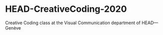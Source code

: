 # HEAD-CreativeCoding-2020
Creative Coding class at the Visual Communication department of HEAD—Genève
